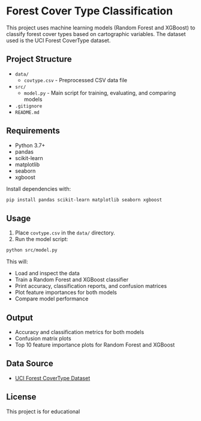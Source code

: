 # Forest Cover Type Classification

This project uses machine learning models (Random Forest and XGBoost) to classify forest cover types based on cartographic variables. The dataset used is the UCI Forest CoverType dataset.

## Project Structure

- `data/`
  - `covtype.csv` - Preprocessed CSV data file
- `src/`
  - `model.py` - Main script for training, evaluating, and comparing models
- `.gitignore`
- `README.md`

## Requirements

- Python 3.7+
- pandas
- scikit-learn
- matplotlib
- seaborn
- xgboost

Install dependencies with:

```sh
pip install pandas scikit-learn matplotlib seaborn xgboost
```

## Usage

1. Place `covtype.csv` in the `data/` directory.
2. Run the model script:

```sh
python src/model.py
```

This will:
- Load and inspect the data
- Train a Random Forest and XGBoost classifier
- Print accuracy, classification reports, and confusion matrices
- Plot feature importances for both models
- Compare model performance

## Output

- Accuracy and classification metrics for both models
- Confusion matrix plots
- Top 10 feature importance plots for Random Forest and XGBoost

## Data Source

- [UCI Forest CoverType Dataset](https://archive.ics.uci.edu/ml/datasets/covertype)

## License

This project is for educational